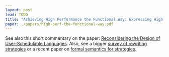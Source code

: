 ```yaml
---
layout: post
lead: TODO
title: "Achieving High Performance the Functional Way: Expressing High-Performance Optimizations as Rewrite Strategies"
paper: ./papers/high-perf-the-functional-way.pdf
---
```


See also this short commentary on the paper:
[Reconsidering the Design of User-Schedulable Languages](https://dl.acm.org/doi/pdf/10.1145/3580370).
Also, see a 
 bigger [survey of rewriting strategies](https://inria.hal.science/hal-01143486/file/HK-RewStrat.pdf)
 or a recent paper on
 [formal semantics for strategies](https://michel.steuwer.info/files/publications/2024/POPL-2024-1.pdf).